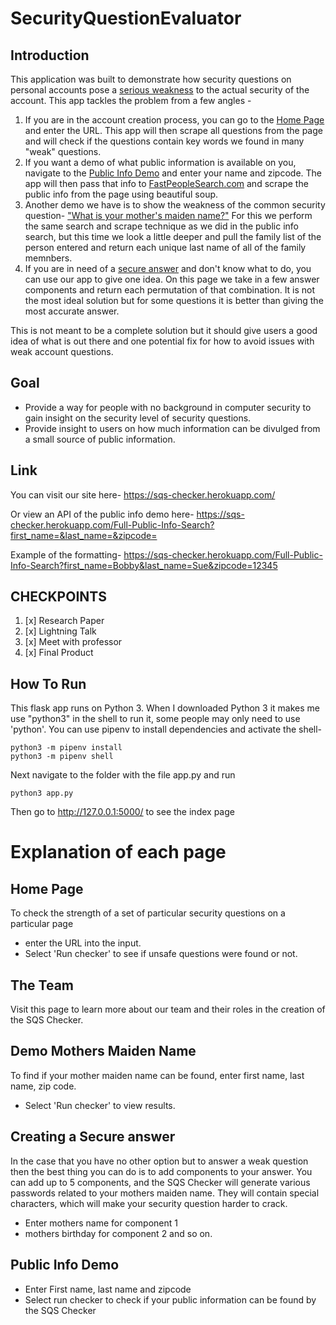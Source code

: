 # SecurityQuestionEvaluator

## Introduction
This application was built to demonstrate how security questions on personal accounts pose a [serious weakness](https://www.wired.com/2016/09/time-kill-security-questions-answer-lies/) to the actual security of the account.  This app tackles the problem from a few angles -
1. If you are in the account creation process, you can go to the [Home Page](https://sqs-checker.herokuapp.com/) and enter the URL.  This app will then scrape all questions from the page and will check if the questions contain key words we found in many "weak" questions. 
2. If you want a demo of what public information is available on you, navigate to the [Public Info Demo](https://sqs-checker.herokuapp.com/Full-Public-Info-Search) and enter your name and zipcode.  The app will then pass that info to [FastPeopleSearch.com](fastpeoplesearch.com) and scrape the public info from the page using beautiful soup. 
3. Another demo we have is to show the weakness of the common security question- ["What is your mother's maiden name?"](https://sqs-checker.herokuapp.com/Mothers-Maiden-Name-Demo)  For this we perform the same search and scrape technique as we did in the public info search, but this time we look a little deeper and pull the family list of the person entered and return each unique last name of all of the family memnbers.  
4. If you are in need of a [secure answer](https://sqs-checker.herokuapp.com/Secure-Answers) and don't know what to do, you can use our app to give one idea.  On this page we take in a few answer components and return each permutation of that combination.  It is not the most ideal solution but for some questions it is better than giving the most accurate answer.

This is not meant to be a complete solution but it should give users a good idea of what is out there and one potential fix for how to avoid issues with weak account questions.



## Goal
* Provide a way for people with no background in computer security to gain insight on the security level of security questions.  
* Provide insight to users on how much information can be divulged from a small source of public information.

## Link
You can visit our site here- https://sqs-checker.herokuapp.com/ 

Or view an API of the public info demo here- https://sqs-checker.herokuapp.com/Full-Public-Info-Search?first_name=&last_name=&zipcode= 

Example of the formatting- https://sqs-checker.herokuapp.com/Full-Public-Info-Search?first_name=Bobby&last_name=Sue&zipcode=12345 

## CHECKPOINTS 
1. [x] Research Paper 
2. [x] Lightning Talk
3. [x] Meet with professor
4. [x] Final Product 


## How To Run
This flask app runs on Python 3.  When I downloaded Python 3 it makes me use "python3" in the shell to run it, some people may only need to use 'python'.  You can use pipenv to install dependencies and activate the shell-

```
python3 -m pipenv install 
python3 -m pipenv shell
```

Next navigate to the folder with the file app.py and run
```
python3 app.py
```
Then go to http://127.0.0.1:5000/ to see the index page

# Explanation of each page
## Home Page
To check the strength of a set of particular security questions on a particular page
* enter the URL into the input. 
* Select 'Run checker' to see if unsafe questions were found or not.

## The Team
Visit this page to learn more about our team and their roles in the creation of the SQS Checker.

## Demo Mothers Maiden Name
To find if your mother maiden name can be found, enter first name, last name, zip code.
* Select 'Run checker' to view results.

## Creating a Secure answer
In the case that you have no other option but to answer a weak question then the best thing you can do is to add components to your answer. You can add up to 5 components, and the SQS Checker will generate various passwords related to your mothers maiden name. They will contain special characters, which will make your security question harder to crack.
* Enter mothers name for component 1
* mothers birthday for component 2
and so on.

## Public Info Demo
* Enter First name, last name and zipcode
* Select run checker to check if your public information can be found by the SQS Checker
